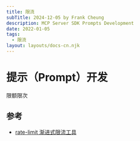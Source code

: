 ```yaml
---
title: 限流
subTitle: 2024-12-05 by Frank Cheung
description: MCP Server SDK Prompts Development
date: 2022-01-05
tags:
  - 限流
layout: layouts/docs-cn.njk
---
```


# 提示（Prompt）开发

限额限次

## 参考

- [rate-limit 渐进式限流工具](https://github.com/houbb/rate-limit)
